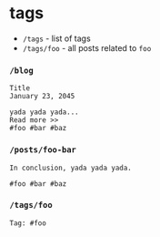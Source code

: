 tags
===

- `/tags` - list of tags
- `/tags/foo` - all posts related to `foo`


### `/blog`
```
Title
January 23, 2045

yada yada yada...
Read more >>
#foo #bar #baz
```


### `/posts/foo-bar`
```
In conclusion, yada yada yada.

#foo #bar #baz
```


### `/tags/foo`
```
Tag: #foo

```
